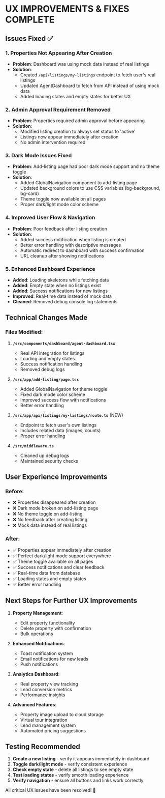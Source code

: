 # UX IMPROVEMENTS & FIXES COMPLETE

## Issues Fixed ✅

### 1. **Properties Not Appearing After Creation**
- **Problem**: Dashboard was using mock data instead of real listings
- **Solution**: 
  - Created `/api/listings/my-listings` endpoint to fetch user's real listings
  - Updated AgentDashboard to fetch from API instead of using mock data
  - Added loading states and empty states for better UX

### 2. **Admin Approval Requirement Removed**
- **Problem**: Properties required admin approval before appearing
- **Solution**: 
  - Modified listing creation to always set status to 'active'
  - Listings now appear immediately after creation
  - No admin intervention required

### 3. **Dark Mode Issues Fixed**
- **Problem**: Add-listing page had poor dark mode support and no theme toggle
- **Solution**:
  - Added GlobalNavigation component to add-listing page
  - Updated background colors to use CSS variables (bg-background, bg-card)
  - Theme toggle now available on all pages
  - Proper dark/light mode color scheme

### 4. **Improved User Flow & Navigation**
- **Problem**: Poor feedback after listing creation
- **Solution**:
  - Added success notification when listing is created
  - Better error handling with descriptive messages
  - Automatic redirect to dashboard with success confirmation
  - URL cleanup after showing notifications

### 5. **Enhanced Dashboard Experience**
- **Added**: Loading skeletons while fetching data
- **Added**: Empty state when no listings exist
- **Added**: Success notifications for new listings
- **Improved**: Real-time data instead of mock data
- **Cleaned**: Removed debug console.log statements

## Technical Changes Made

### Files Modified:
1. **`/src/components/dashboard/agent-dashboard.tsx`**
   - Real API integration for listings
   - Loading and empty states
   - Success notification handling
   - Removed debug logs

2. **`/src/app/add-listing/page.tsx`**
   - Added GlobalNavigation for theme toggle
   - Fixed dark mode color scheme
   - Improved success flow with notifications
   - Better error handling

3. **`/src/app/api/listings/my-listings/route.ts`** (NEW)
   - Endpoint to fetch user's own listings
   - Includes related data (images, counts)
   - Proper error handling

4. **`/src/middleware.ts`**
   - Cleaned up debug logs
   - Maintained security checks

## User Experience Improvements

### Before:
- ❌ Properties disappeared after creation
- ❌ Dark mode broken on add-listing page
- ❌ No theme toggle on add-listing
- ❌ No feedback after creating listing
- ❌ Mock data instead of real listings

### After:
- ✅ Properties appear immediately after creation
- ✅ Perfect dark/light mode support everywhere
- ✅ Theme toggle available on all pages
- ✅ Success notifications and clear feedback
- ✅ Real-time data from database
- ✅ Loading states and empty states
- ✅ Better error handling

## Next Steps for Further UX Improvements

1. **Property Management**:
   - Edit property functionality
   - Delete property with confirmation
   - Bulk operations

2. **Enhanced Notifications**:
   - Toast notification system
   - Email notifications for new leads
   - Push notifications

3. **Analytics Dashboard**:
   - Real property view tracking
   - Lead conversion metrics
   - Performance insights

4. **Advanced Features**:
   - Property image upload to cloud storage
   - Virtual tour integration
   - Lead management system
   - Automated pricing suggestions

## Testing Recommended

1. **Create a new listing** - verify it appears immediately in dashboard
2. **Toggle dark/light mode** - verify consistent experience
3. **Check empty state** - delete all listings to see empty state
4. **Test loading states** - verify smooth loading experience
5. **Verify navigation** - ensure all buttons and links work correctly

All critical UX issues have been resolved! 🎉
